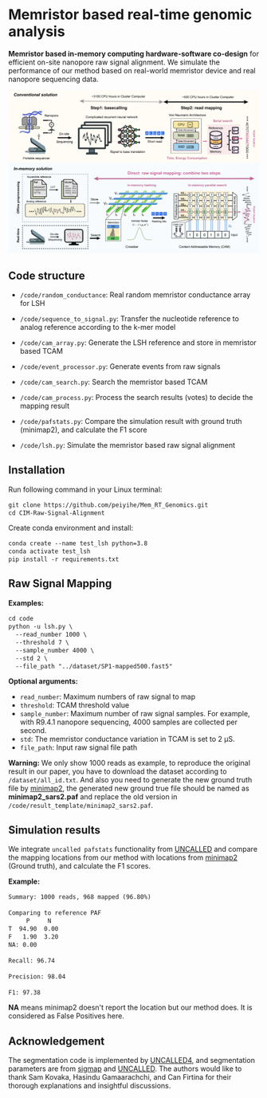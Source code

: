 # Memristor based real-time genomic analysis

**Memristor based in-memory computing hardware-software co-design** for efficient on-site nanopore raw signal alignment. We simulate the performance of our method based on real-world memristor device and real nanopore sequencing data.

![overview](overview.jpg)

## Code structure

- `/code/random_conductance`: Real random memristor conductance array for LSH

- `/code/sequence_to_signal.py`: Transfer the nucleotide reference to analog reference according to the k-mer model
- `/code/cam_array.py`: Generate  the LSH reference and store in memristor based TCAM

- `/code/event_processor.py`: Generate events from raw signals
- `/code/cam_search.py`: Search the memristor based TCAM
- `/code/cam_process.py`: Process the search results (votes) to decide the mapping result
- `/code/pafstats.py`: Compare the simulation result with ground truth (minimap2), and calculate the F1 score
- `/code/lsh.py`: Simulate the memristor based raw signal alignment

## Installation

Run following command in your Linux terminal:

```shell
git clone https://github.com/peiyihe/Mem_RT_Genomics.git
cd CIM-Raw-Signal-Alignment
```

Create conda environment and install:

```shell
conda create --name test_lsh python=3.8
conda activate test_lsh
pip install -r requirements.txt
```

## Raw Signal Mapping

**Examples:**

```shell
cd code
python -u lsh.py \
  --read_number 1000 \
  --threshold 7 \
  --sample_number 4000 \
  --std 2 \
  --file_path "../dataset/SP1-mapped500.fast5"
```

**Optional arguments:**

- `read_number`: Maximum numbers of raw signal to map
- `threshold`: TCAM threshold value
- `sample_number`: Maximum number of raw signal samples. For example, with R9.4.1 nanopore sequencing, 4000 samples are collected per second.
- `std`: The memristor conductance variation in TCAM is set to 2 µS.
- `file_path`: Input raw signal file path

**Warning:**  We only show 1000 reads as example, to reproduce the original result in our paper, you have to download the dataset according to `/dataset/all_id.txt`. And also you need to generate the new ground truth file by [minimap2](https://github.com/lh3/minimap2), the generated new ground true file should be named as **minimap2_sars2.paf** and replace the old version in `/code/result_template/minimap2_sars2.paf`.

## Simulation results

We integrate `uncalled pafstats` functionality from [UNCALLED](https://github.com/skovaka/UNCALLED) and compare the mapping locations from our method with locations from [minimap2](https://github.com/lh3/minimap2) (Ground truth), and calculate the F1 scores.

**Example:**

```shell
Summary: 1000 reads, 968 mapped (96.80%)

Comparing to reference PAF
     P     N
T  94.90  0.00
F   1.90  3.20
NA: 0.00

Recall: 96.74

Precision: 98.04

F1: 97.38
```

**NA** means minimap2 doesn't report the location but our method does. It is considered as False Positives here.

## Acknowledgement

The segmentation code is implemented by [UNCALLED4](https://github.com/skovaka/uncalled4), and segmentation parameters are from [sigmap](https://github.com/haowenz/sigmap) and [UNCALLED](https://github.com/skovaka/UNCALLED). The authors would like to thank Sam Kovaka, Hasindu Gamaarachchi, and Can Firtina for their thorough explanations and insightful discussions.